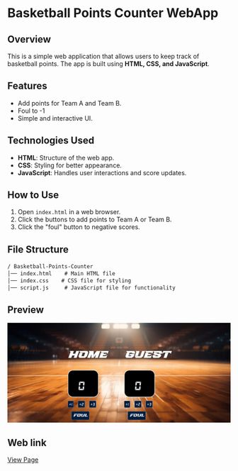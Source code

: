 # Basketball Points Counter WebApp

## Overview
This is a simple web application that allows users to keep track of basketball points. The app is built using **HTML, CSS, and JavaScript**.

## Features
- Add points for Team A and Team B.
- Foul to -1 
- Simple and interactive UI.

## Technologies Used
- **HTML**: Structure of the web app.
- **CSS**: Styling for better appearance.
- **JavaScript**: Handles user interactions and score updates.

## How to Use
1. Open `index.html` in a web browser.
2. Click the buttons to add points to Team A or Team B.
3. Click the "foul" button to negative scores.

## File Structure
```
/ Basketball-Points-Counter
│── index.html    # Main HTML file
│── index.css    # CSS file for styling
│── script.js     # JavaScript file for functionality
```              

## Preview         
![Basketball Points Counter](preview.jpg)         

## Web link 

[View Page](https://basketballpoints.netlify.app/)
